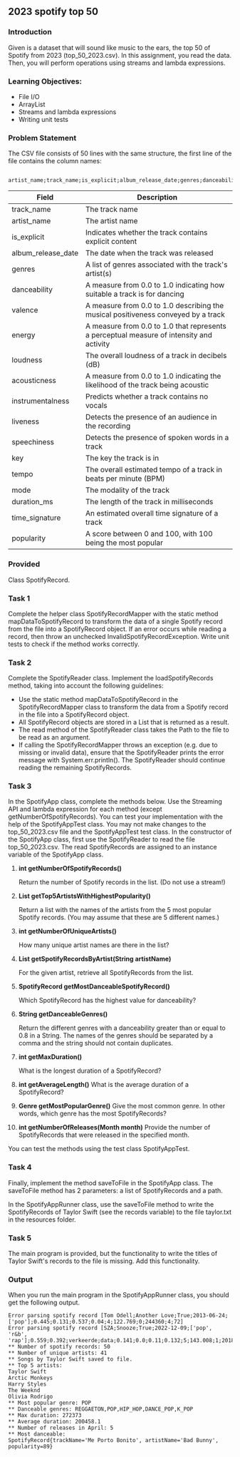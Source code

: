 ## 2023 spotify top 50

### Introduction
Given is a dataset that will sound like music to the ears, the top 50 of Spotify from 2023 (top_50_2023.csv). 
In this assignment, you read the data. Then, you will perform operations using streams and lambda expressions.

### Learning Objectives:
- File I/O
- ArrayList
- Streams and lambda expressions
- Writing unit tests

### Problem Statement
The CSV file consists of 50 lines with the same structure, the first line of the file contains the column names:

     artist_name;track_name;is_explicit;album_release_date;genres;danceability;valence;energy;loudness;acousticness;instrumentalness;liveness;speechiness;key;tempo;mode;duration_ms;time_signature;popularity

| Field              | Description                                                                              | 
|--------------------|------------------------------------------------------------------------------------------|
| track_name         | The track name                                                                           |
| artist_name        | The artist name                                                                          |
| is_explicit        | Indicates whether the track contains explicit content                                    |
| album_release_date | The date when the track was released                                                     |
| genres             | A list of genres associated with the track's artist(s)                                   |
| danceability       | A measure from 0.0 to 1.0 indicating how suitable a track is for dancing                 |
| valence            | A measure from 0.0 to 1.0 describing the musical positiveness conveyed by a track        |
| energy             | A measure from 0.0 to 1.0 that represents a perceptual measure of intensity and activity |
| loudness           | The overall loudness of a track in decibels (dB)                                         |
| acousticness       | A measure from 0.0 to 1.0 indicating the likelihood of the track being acoustic          |
| instrumentalness           | Predicts whether a track contains no vocals                                              |
| liveness | Detects the presence of an audience in the recording                                     | 
| speechiness | Detects the presence of spoken words in a track                                          |
| key | The key the track is in |
| tempo | The overall estimated tempo of a track in beats per minute (BPM) |
| mode | The modality of the track |
| duration_ms | The length of the track in milliseconds |
| time_signature | An estimated overall time signature of a track |
| popularity | A score between 0 and 100, with 100 being the most popular |

### Provided
Class SpotifyRecord.

### Task 1

Complete the helper class SpotifyRecordMapper with the static method 
mapDataToSpotifyRecord to transform the data of a single 
Spotify record from the file into a SpotifyRecord object. 
If an error occurs while reading a record, then throw an 
unchecked InvalidSpotifyRecordException. 
Write unit tests to check if the method works correctly.

### Task 2

Complete the SpotifyReader class. Implement the loadSpotifyRecords 
method, taking into account the following guidelines:

- Use the static method mapDataToSpotifyRecord in the SpotifyRecordMapper class to transform the data from a Spotify record in the file into a SpotifyRecord object.
- All SpotifyRecord objects are stored in a List that is returned as a result.
- The read method of the SpotifyReader class takes the Path to the file to be read as an argument.
- If calling the SpotifyRecordMapper throws an exception (e.g. due to missing or invalid data), ensure that the SpotifyReader prints the error message with System.err.println(). 
The SpotifyReader should continue reading the remaining SpotifyRecords.

### Task 3
In the SpotifyApp class, complete the methods below. 
Use the Streaming API and lambda expression for each method (except getNumberOfSpotifyRecords).
You can test your implementation with the help of the SpotifyAppTest class.
You may not make changes to the top_50_2023.csv file and the SpotifyAppTest test class.
In the constructor of the SpotifyApp class, first use the SpotifyReader to read the file top_50_2023.csv.
The read SpotifyRecords are assigned to an instance variable of the SpotifyApp class.

1. **int getNumberOfSpotifyRecords()**

   Return the number of Spotify records in the list. (Do not use a stream!)

2. **List<String> getTop5ArtistsWithHighestPopularity()**

   Return a list with the names of the artists from the 5 most popular Spotify records. (You may assume that these are 5 different names.)

3. **int getNumberOfUniqueArtists()**

   How many unique artist names are there in the list?

4. **List<SpotifyRecord> getSpotifyRecordsByArtist(String artistName)**

   For the given artist, retrieve all SpotifyRecords from the list.

5. **SpotifyRecord getMostDanceableSpotifyRecord()**

   Which SpotifyRecord has the highest value for danceability?

6. **String getDanceableGenres()**

   Return the different genres with a danceability greater than or equal to 0.8 in a String. 
   The names of the genres should be separated by a comma and the string should not contain duplicates.

7. **int getMaxDuration()**

   What is the longest duration of a SpotifyRecord?

8. **int getAverageLength()**
   What is the average duration of a SpotifyRecord?

9. **Genre getMostPopularGenre()**
   Give the most common genre. In other words, which genre has the most SpotifyRecords?

10. **int getNumberOfReleases(Month month)**
    Provide the number of SpotifyRecords that were released in the specified month.


You can test the methods using the test class SpotifyAppTest.

### Task 4

Finally, implement the method saveToFile in the SpotifyApp class. 
The saveToFile method has 2 parameters: a list of SpotifyRecords and a path.

In the SpotifyAppRunner class, use the saveToFile method to write the SpotifyRecords of Taylor Swift (see the records variable) to the file taylor.txt in the resources folder.


### Task 5


The main program is provided, but the functionality to write the titles of Taylor Swift's records to the file is missing. Add this functionality.

### Output
When you run the main program in the SpotifyAppRunner class, you should get the following output.

```
Error parsing spotify record [Tom Odell;Another Love;True;2013-06-24;['pop'];0.445;0.131;0.537;0.04;4;122.769;0;244360;4;72]
Error parsing spotify record [SZA;Snooze;True;2022-12-09;['pop', 'r&b', 'rap'];0.559;0.392;verkeerde;data;0.141;0.0;0.11;0.132;5;143.008;1;201800;4;93]
** Number of spotify records: 50
** Number of unique artists: 41
** Songs by Taylor Swift saved to file.
** Top 5 artists: 
Taylor Swift
Arctic Monkeys
Harry Styles
The Weeknd
Olivia Rodrigo
** Most popular genre: POP
** Danceable genres: REGGAETON,POP,HIP_HOP,DANCE_POP,K_POP
** Max duration: 272373
** Average duration: 200458.1
** Number of releases in April: 5
** Most danceable: 
SpotifyRecord{trackName='Me Porto Bonito', artistName='Bad Bunny', popularity=89}
 ```
